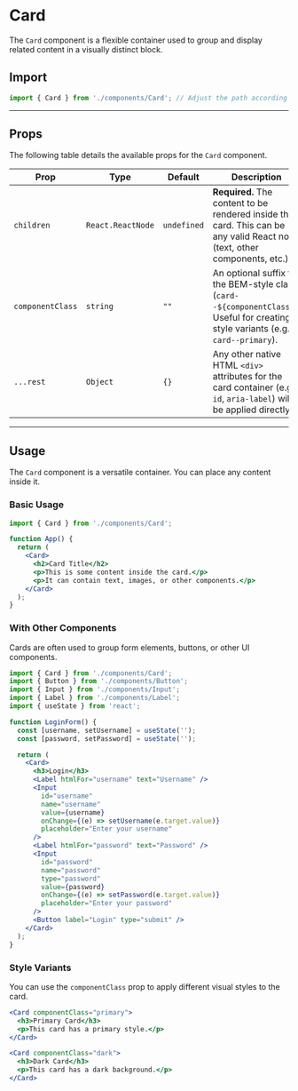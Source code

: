 # Card

The `Card` component is a flexible container used to group and display related content in a visually distinct block.

## Import

```jsx
import { Card } from './components/Card'; // Adjust the path according to your project structure
````

-----

## Props

The following table details the available props for the `Card` component.

| Prop             | Type              | Default     | Description                                                                                                                               |
| ---------------- | ----------------- | ----------- | ----------------------------------------------------------------------------------------------------------------------------------------- |
| `children`       | `React.ReactNode` | `undefined` | **Required.** The content to be rendered inside the card. This can be any valid React node (text, other components, etc.).                |
| `componentClass` | `string`          | `""`        | An optional suffix for the BEM-style class (`card--${componentClass}`). Useful for creating style variants (e.g., `card--primary`).     |
| `...rest`        | `Object`          | `{}`        | Any other native HTML `<div>` attributes for the card container (e.g., `id`, `aria-label`) will be applied directly.                    |

-----

## Usage

The `Card` component is a versatile container. You can place any content inside it.

### Basic Usage

```jsx
import { Card } from './components/Card';

function App() {
  return (
    <Card>
      <h2>Card Title</h2>
      <p>This is some content inside the card.</p>
      <p>It can contain text, images, or other components.</p>
    </Card>
  );
}
```

### With Other Components

Cards are often used to group form elements, buttons, or other UI components.

```jsx
import { Card } from './components/Card';
import { Button } from './components/Button';
import { Input } from './components/Input';
import { Label } from './components/Label';
import { useState } from 'react';

function LoginForm() {
  const [username, setUsername] = useState('');
  const [password, setPassword] = useState('');

  return (
    <Card>
      <h3>Login</h3>
      <Label htmlFor="username" text="Username" />
      <Input
        id="username"
        name="username"
        value={username}
        onChange={(e) => setUsername(e.target.value)}
        placeholder="Enter your username"
      />
      <Label htmlFor="password" text="Password" />
      <Input
        id="password"
        name="password"
        type="password"
        value={password}
        onChange={(e) => setPassword(e.target.value)}
        placeholder="Enter your password"
      />
      <Button label="Login" type="submit" />
    </Card>
  );
}
```

### Style Variants

You can use the `componentClass` prop to apply different visual styles to the card.

```jsx
<Card componentClass="primary">
  <h3>Primary Card</h3>
  <p>This card has a primary style.</p>
</Card>

<Card componentClass="dark">
  <h3>Dark Card</h3>
  <p>This card has a dark background.</p>
</Card>
```
